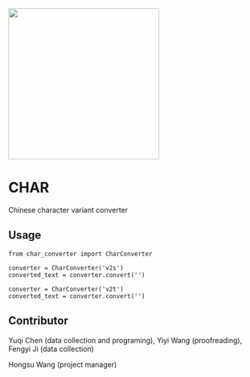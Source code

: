 <img src="https://github.com/yukiyuqichen/CHAR/blob/main/icon/icon.png" width="300" />

# CHAR
 Chinese character variant converter
## Usage
```
from char_converter import CharConverter

converter = CharConverter('v2s')
converted_text = converter.convert('') 

converter = CharConverter('v2t')
converted_text = converter.convert('')
```
## Contributor
Yuqi Chen (data collection and programing), Yiyi Wang (proofreading), Fengyi Ji (data collection)

Hongsu Wang (project manager)

